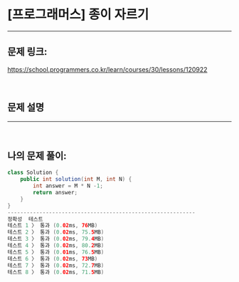 # [프로그래머스] 종이 자르기

---

## 문제 링크:

https://school.programmers.co.kr/learn/courses/30/lessons/120922

<br>

## 문제 설명

---

<br>

## 나의 문제 풀이:

```java
class Solution {
    public int solution(int M, int N) {
        int answer = M * N -1;
        return answer;
    }
}
-----------------------------------------------------------
정확성  테스트
테스트 1 〉	통과 (0.02ms, 76MB)
테스트 2 〉	통과 (0.02ms, 75.5MB)
테스트 3 〉	통과 (0.02ms, 79.4MB)
테스트 4 〉	통과 (0.02ms, 80.2MB)
테스트 5 〉	통과 (0.01ms, 76.5MB)
테스트 6 〉	통과 (0.02ms, 73MB)
테스트 7 〉	통과 (0.02ms, 72.7MB)
테스트 8 〉	통과 (0.02ms, 71.5MB)
```
